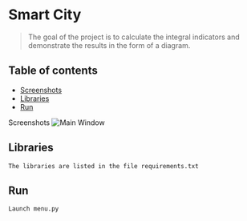 # Smart City
> The goal of the project is to calculate the integral indicators and demonstrate the results in the form of a diagram.

## Table of contents
* [Screenshots](#screenshots)
* [Libraries](#libraries)
* [Run](#run)

Screenshots
	<img src="https://i.imgur.com/P9zeDEC.png" title="Main Window">​

## Libraries
	The libraries are listed in the file requirements.txt

## Run
	Launch menu.py

